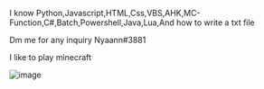 I know Python,Javascript,HTML,Css,VBS,AHK,MC-Function,C#,Batch,Powershell,Java,Lua,And how to write a txt file

Dm me for any inquiry Nyaann#3881

I like to play minecraft

![image](https://user-images.githubusercontent.com/88116907/198912264-b24e68e7-fa0a-4594-a853-ae8e2cfd842c.png)
